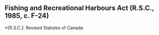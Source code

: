 ## Fishing and Recreational Harbours Act (R.S.C., 1985, c. F-24)
  *[R.S.C.]: Revised Statutes of Canada

